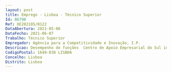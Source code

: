 ```yaml
--- 
layout: post
title: Emprego - Lisboa - Técnico Superior
Id: 86790
Ref: OE202105/0122
DataAbertura: 2021-05-06
DataFecho: 2021-06-07
Trabalho: Técnico Superior
Empregador: Agência para a Competitividade e Inovação, I.P.
Descricao: Desempenho de funções  Centro de Apoio Empresarial do Sul inserido na Direção de proximidade Regional e Licenciamento, cujas competências estão descritas no número 17 da Deliberação n.º 486 2015, publicada no DR, 2.ª série, de 8 de abril. Descrição das funções  Realização de visitas de apoio empresarial na área de intervenção do Centro de Apoio Empresarial do Sul de Lisboa (Grande Lisboa  Península de Setúbal  Oeste  Médio Tejo  Lezíria do Tejo)  Atendimento multicanal (presencial, telefónico e eletrónico)  Empresas  Empreendedores  Investidores Estrangeiros  Apoio empresarial e Intermediação com estruturas públicas e privadas da envolvente empresarial  Dinamização iniciativas de apoio empresarial, em parceria com as entidades da envolvente empresarial ou de forma autónoma  Interação com as entidades da envolvente empresarial (publicas e privadas)  Elaboração de conteúdos informativos, para disponibilização às empresas de forma dirigida e nos canais de comunicação do IAPMEI  Elaboração de informação sobre empresas, entidades da envolvente empresarial e matérias de âmbito empresarial  Divulgação e apoio a iniciativas desenvolvidas por outras Unidades Orgânicas do IAPMEI enquanto serviço de front office.
CodigoPostal: 1649-038 LISBOA
Concelho: Lisboa
Distrito: Lisboa
--- 
```


